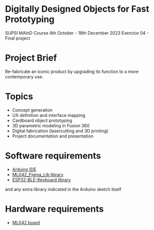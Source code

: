 # Digitally Designed Objects for Fast Prototyping

SUPSI MAInD
Course 4th October - 18th December 2023
Exercice 04 - Final project

# Project Brief

Re-fabricate an iconic product by upgrading its function to a more contemporary use.

# Topics

- Concept generation
- UX definition and interface mapping
- Cardboard object prototyping
- 3D parametric modeling in Fusion 360
- Digital fabrication (lasercutting and 3D printing)
- Project documentation and presentation

# Software requirements

- [Arduino IDE](https://www.arduino.cc/en/software)
- [ML042_Figma_Lib library](https://github.com/marclura/ML042_Figma_Lib)
- [ESP32-BLE-Keyboard library](https://github.com/T-vK/ESP32-BLE-Keyboard)

and any extra library indicated in the Arduino sketch itself

# Hardware requirements

- [ML042 board](https://github.com/marclura/ML042_Figma_Lib)